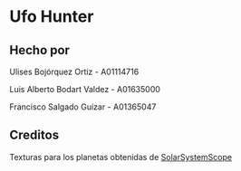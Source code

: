 # Ufo Hunter

## Hecho por

Ulises Bojórquez Ortiz - A01114716

Luis Alberto Bodart Valdez - A01635000

Francisco Salgado Guízar - A01365047

## Creditos

Texturas para los planetas obtenidas de [SolarSystemScope](https://www.solarsystemscope.com/textures/)
